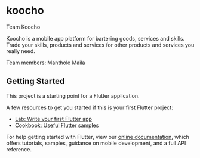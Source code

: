 # koocho

Team Koocho 

Koocho is a mobile app platform for bartering goods, services and skills. Trade your skills, products and services for other products and services you really need. 

Team members: Manthole Maila

## Getting Started

This project is a starting point for a Flutter application.

A few resources to get you started if this is your first Flutter project:

- [Lab: Write your first Flutter app](https://flutter.dev/docs/get-started/codelab)
- [Cookbook: Useful Flutter samples](https://flutter.dev/docs/cookbook)

For help getting started with Flutter, view our
[online documentation](https://flutter.dev/docs), which offers tutorials,
samples, guidance on mobile development, and a full API reference.
